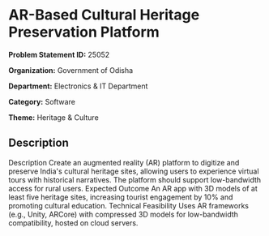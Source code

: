# AR-Based Cultural Heritage Preservation Platform

**Problem Statement ID:** 25052

**Organization:** Government of Odisha

**Department:** Electronics & IT Department

**Category:** Software

**Theme:** Heritage & Culture

## Description

Description Create an augmented reality (AR) platform to digitize and preserve India's cultural heritage sites, allowing users to experience virtual tours with historical narratives. The platform should support low-bandwidth access for rural users. Expected Outcome An AR app with 3D models of at least five heritage sites, increasing tourist engagement by 10% and promoting cultural education. Technical Feasibility Uses AR frameworks (e.g., Unity, ARCore) with compressed 3D models for low-bandwidth compatibility, hosted on cloud servers.

